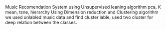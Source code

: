 Music Recomendation System using Unsupervised leaning algorithm
pca, K mean, tsne, hierarchy
Using Dimension reduction and Clustering algorithm
we used unlabled music data and find cluster lable, used two cluster for deep relation between the classes.

